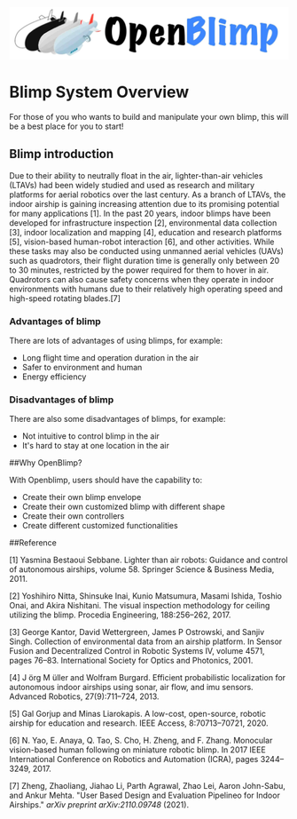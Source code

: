 ![](https://raw.githubusercontent.com/zhz03/OpenBlimp/develop/imgs/OpenBlimp_logo.jpg)

# Blimp System Overview

For those of you who wants to build and manipulate your own blimp, this will be a best place for you to start!  

## Blimp introduction

Due to their ability to neutrally float in the air, lighter-than-air vehicles (LTAVs) had been widely studied and used as research and military platforms for aerial robotics over the last century. As a branch of LTAVs, the indoor airship is gaining increasing attention due to its promising potential for many applications [1]. In the past 20 years, indoor blimps have been developed for infrastructure inspection [2], environmental data collection [3], indoor localization and mapping [4], education and research platforms [5], vision-based human-robot interaction [6], and other activities. While these tasks may also be conducted using unmanned aerial vehicles (UAVs) such as quadrotors, their flight duration time is generally only between 20 to 30 minutes, restricted by the power required for them to hover in air. Quadrotors can also cause safety concerns when they operate in indoor environments with humans due to their relatively high operating speed and high-speed rotating blades.[7]

### Advantages of blimp

There are lots of advantages of using blimps, for example:

- Long flight time and operation duration in the air
- Safer to environment and human
- Energy efficiency

### Disadvantages of blimp

There are also some disadvantages of blimps, for example:

- Not intuitive to control blimp in the air
- It's hard to stay at one location in the air

##Why OpenBlimp?

With Openblimp, users should have the capability to:

- Create their own blimp envelope
- Create their own customized blimp with different shape
- Create their own controllers
- Create different customized functionalities

##Reference

[1] Yasmina Bestaoui Sebbane. Lighter than air robots: Guidance and
control of autonomous airships, volume 58. Springer Science &
Business Media, 2011.

[2] Yoshihiro Nitta, Shinsuke Inai, Kunio Matsumura, Masami Ishida,
Toshio Onai, and Akira Nishitani. The visual inspection methodology
for ceiling utilizing the blimp. Procedia Engineering, 188:256–262,
2017.

[3] George Kantor, David Wettergreen, James P Ostrowski, and Sanjiv
Singh. Collection of environmental data from an airship platform.
In Sensor Fusion and Decentralized Control in Robotic Systems IV,
volume 4571, pages 76–83. International Society for Optics and
Photonics, 2001.

[4] J ̈org M ̈uller and Wolfram Burgard. Efficient probabilistic localization for autonomous indoor airships using sonar, air flow, and imu sensors. Advanced Robotics, 27(9):711–724, 2013.

[5] Gal Gorjup and Minas Liarokapis. A low-cost, open-source, robotic
airship for education and research. IEEE Access, 8:70713–70721,
2020.

[6] N. Yao, E. Anaya, Q. Tao, S. Cho, H. Zheng, and F. Zhang. Monocular vision-based human following on miniature robotic blimp. In 2017 IEEE International Conference on Robotics and Automation (ICRA), pages 3244–3249, 2017.

[7] Zheng, Zhaoliang, Jiahao Li, Parth Agrawal, Zhao Lei, Aaron John-Sabu, and Ankur Mehta. "User Based Design and Evaluation Pipelineo for Indoor Airships." *arXiv preprint arXiv:2110.09748* (2021).

